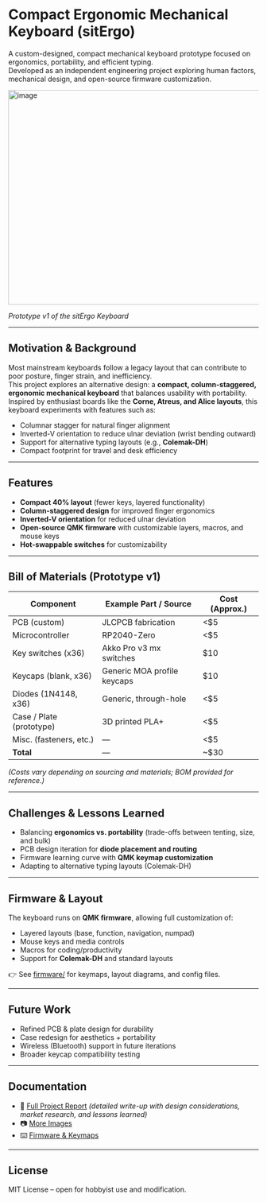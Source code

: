 # Compact Ergonomic Mechanical Keyboard (sitErgo)

A custom-designed, compact mechanical keyboard prototype focused on ergonomics, portability, and efficient typing.  
Developed as an independent engineering project exploring human factors, mechanical design, and open-source firmware customization.

<img width="821" height="432" alt="image" src="https://github.com/user-attachments/assets/53096477-cf5f-46dc-8823-95ca24656a4d" />
  
*Prototype v1 of the sitErgo Keyboard*

---

## Motivation & Background
Most mainstream keyboards follow a legacy layout that can contribute to poor posture, finger strain, and inefficiency.  
This project explores an alternative design: a **compact, column-staggered, ergonomic mechanical keyboard** that balances usability with portability.  
Inspired by enthusiast boards like the **Corne, Atreus, and Alice layouts**, this keyboard experiments with features such as:
- Columnar stagger for natural finger alignment  
- Inverted-V orientation to reduce ulnar deviation (wrist bending outward)  
- Support for alternative typing layouts (e.g., **Colemak-DH**)  
- Compact footprint for travel and desk efficiency  

---

## Features
- **Compact 40% layout** (fewer keys, layered functionality)  
- **Column-staggered design** for improved finger ergonomics  
- **Inverted-V orientation** for reduced ulnar deviation  
- **Open-source QMK firmware** with customizable layers, macros, and mouse keys  
- **Hot-swappable switches** for customizability  

---

## Bill of Materials (Prototype v1)
| Component                  | Example Part / Source          | Cost (Approx.) |
|----------------------------|--------------------------------|----------------|
| PCB (custom)               | JLCPCB fabrication             | <$5            |
| Microcontroller            | RP2040-Zero                    | <$5            |
| Key switches (x36)         | Akko Pro v3 mx switches        | $10            |
| Keycaps (blank, x36)       | Generic MOA profile keycaps    | $10            |
| Diodes (1N4148, x36)       | Generic, through-hole          | <$5            |
| Case / Plate (prototype)   | 3D printed PLA+                | <$5            |
| Misc. (fasteners, etc.)    | —                              | <$5            |
| **Total**                  | —                              | ~$30           |

*(Costs vary depending on sourcing and materials; BOM provided for reference.)*

---

## Challenges & Lessons Learned
- Balancing **ergonomics vs. portability** (trade-offs between tenting, size, and bulk)  
- PCB design iteration for **diode placement and routing**  
- Firmware learning curve with **QMK keymap customization**  
- Adapting to alternative typing layouts (Colemak-DH)  

---

## Firmware & Layout
The keyboard runs on **QMK firmware**, allowing full customization of:  
- Layered layouts (base, function, navigation, numpad)  
- Mouse keys and media controls  
- Macros for coding/productivity  
- Support for **Colemak-DH** and standard layouts  

👉 See [firmware/](firmware) for keymaps, layout diagrams, and config files.  

---

## Future Work
- Refined PCB & plate design for durability  
- Case redesign for aesthetics + portability  
- Wireless (Bluetooth) support in future iterations  
- Broader keycap compatibility testing  

---

## Documentation
- 📄 [Full Project Report](docs/REPORT.md) *(detailed write-up with design considerations, market research, and lessons learned)*  
- 📷 [More Images](images/)  
- ⌨️ [Firmware & Keymaps](firmware/)  

---

## License
MIT License – open for hobbyist use and modification.  
